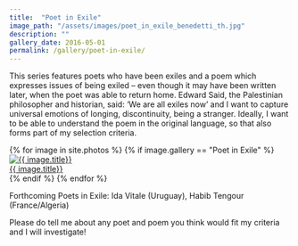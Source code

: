 ```yaml
---
title:  "Poet in Exile"
image_path: "/assets/images/poet_in_exile_benedetti_th.jpg"
description: ""
gallery_date: 2016-05-01
permalink: /gallery/poet-in-exile/
---
```


This series features poets who have been exiles and a poem which expresses issues of being exiled – even though it may have been written later, when the poet was able to return home. Edward Said, the Palestinian philosopher and historian, said: ‘We are all exiles now’ and I want to capture universal emotions of longing, discontinuity, being a stranger. Ideally, I want to be able to understand the poem in the original language, so that also forms part of my selection criteria.

<div class="gallery">
  {% for image in site.photos %}
    {% if image.gallery == "Poet in Exile" %}
    <div class="gallery-box{% cycle '', ' last' %}">
        <a href="{{ image.image_path }}.jpg" class="galleryphoto" data-lightbox="poets" data-title="{{ image.title}}"><img src="{{ image.image_path }}_th.jpg" alt="{{ image.title}}"/></a>
        <figcaption><a href="{{ image.image_path }}.jpg" data-lightbox="poets" data-title="{{ image.title}}">{{ image.title}}</a></figcaption>
    </div>
    {% endif %}
  {% endfor %}
</div>

Forthcoming Poets in Exile:  Ida Vitale (Uruguay), Habib Tengour (France/Algeria)

Please do tell me about any poet and poem you think would fit my criteria and I will investigate!

